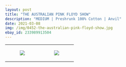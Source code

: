 ```yaml
---
layout: post
title: "THE AUSTRALIAN PINK FLOYD SHOW"
description: "MEDIUM | Preshrunk 100% Cotton | Anvil"
date: 2021-03-08
img: /img/0452-the-australian-pink-floyd-show.jpg
ebay_id: 233989913504
---
```




<table style="width:100%;"><tr><td style="vertical-align:top;">
      <figure class="tmblr-full" data-orig-height="2048" data-orig-width="1365" data-orig-src="https://concertshirts.netlify.app/shirts/0452/0452-01.jpg"><img src="https://64.media.tumblr.com/02e9b12afb113f3b7bf72422b02c74a0/41e4a3c215bc6367-d6/s540x810/96b45ed04cb3b0b1c90641d111544aa731876a30.jpg" data-orig-height="2048" data-orig-width="1365" data-orig-src="https://concertshirts.netlify.app/shirts/0452/0452-01.jpg"/></figure></td>
    <td style="vertical-align:top;">
      <figure class="tmblr-full" data-orig-height="2048" data-orig-width="1365" data-orig-src="https://concertshirts.netlify.app/shirts/0452/0452-02.jpg"><img src="https://64.media.tumblr.com/e14a30f8952afc176041112590fd1228/41e4a3c215bc6367-03/s540x810/6f04682895ef318b0cbb3247dd8bda024ed83fc3.jpg" data-orig-height="2048" data-orig-width="1365" data-orig-src="https://concertshirts.netlify.app/shirts/0452/0452-02.jpg"/></figure></td>
  </tr></table>

